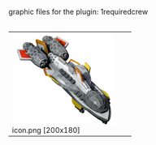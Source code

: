 graphic files for the plugin: 1requiredcrew<br>
<br>
<table>
	<tr valign="bottom">
		<td><a href="https://github.com/Nova1422/plugins/blob/main/myplugins/1requiredcrew/icon.png"><img src="https://raw.githubusercontent.com/Nova1422/plugins/refs/heads/main/myplugins/1requiredcrew/icon.png" width="200" height="180"></a><br>
		icon.png [200x180]</td>
		<td></td>
		<td></td>
	</tr>
</table>
